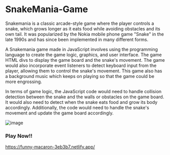 # SnakeMania-Game


Snakemania is a classic arcade-style game where the player controls a snake, which grows longer as it eats food while avoiding obstacles and its own tail. It was popularized by the Nokia mobile phone game "Snake" in the late 1990s and has since been implemented in many different forms.

A Snakemania game made in JavaScript involves using the programming language to create the game logic, graphics, and user interface. The game HTML divs to display the game board and the snake's movement. The game would also incorporate event listeners to detect keyboard input from the player, allowing them to control the snake's movement.
This game also has a background music which keeps on playing so that the game could be more engrossing.

In terms of game logic, the JavaScript code would need to handle collision detection between the snake and the walls or obstacles on the game board. It would also need to detect when the snake eats food and grow its body accordingly. Additionally, the code would need to handle the snake's movement and update the game board accordingly.

![image](https://github.com/ritikagr061/SnakeMania-Game/assets/54122273/4a400aa6-698e-46cd-bc8a-c5bef0c9ef03)

### Play Now!!

https://funny-macaron-3eb3b7.netlify.app/
